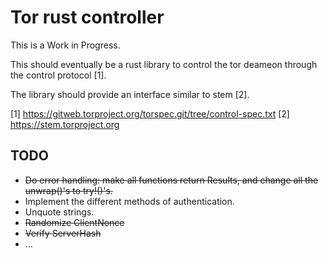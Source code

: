 # Tor rust controller

This is a Work in Progress.

This should eventually be a rust library to control the tor deameon through the
control protocol [1].

The library should provide an interface similar to stem [2].

[1] https://gitweb.torproject.org/torspec.git/tree/control-spec.txt
[2] https://stem.torproject.org

## TODO

- ~~Do error handling: make all functions return Results, and change all the
  unwrap()'s to try!()'s.~~
- Implement the different methods of authentication.
- Unquote strings.
- ~~Randomize ClientNonce~~
- ~~Verify ServerHash~~
- ...
